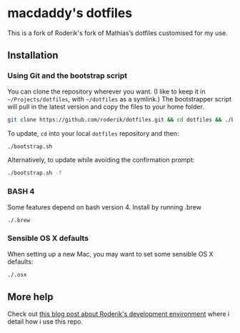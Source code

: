 # macdaddy's dotfiles

This is a fork of Roderik's fork of Mathias’s dotfiles customised for my use.

## Installation

### Using Git and the bootstrap script

You can clone the repository wherever you want. (I like to keep it in `~/Projects/dotfiles`, with `~/dotfiles` as a symlink.) The bootstrapper script will pull in the latest version and copy the files to your home folder.

```bash
git clone https://github.com/roderik/dotfiles.git && cd dotfiles && ./bootstrap.sh
```

To update, `cd` into your local `dotfiles` repository and then:

```bash
./bootstrap.sh
```

Alternatively, to update while avoiding the confirmation prompt:

```bash
./bootstrap.sh -f
```

### BASH 4

Some features depend on bash version 4. Install by running .brew

```bash
./.brew
```

### Sensible OS X defaults

When setting up a new Mac, you may want to set some sensible OS X defaults:

```bash
./.osx
```

## More help

Check out [this blog post about Roderik's development environment](http://vanderveer.be/blog/2012/04/21/setting-up-my-perfect-developer-environment-on-osx-10-dot-8-mountain-lion-dp3-edition/) where i detail how i use this repo.

